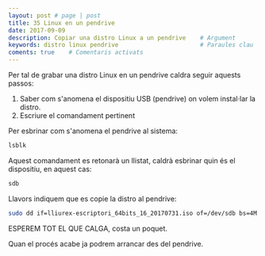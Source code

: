 ```yaml
---
layout: post # page | post
title: 35 Linux en un pendrive
date: 2017-09-09 
description: Copiar una distro Linux a un pendrive    # Argument
keywords: distro linux pendrive                       # Paraules clau
coments: true    # Comentaris activats
---
```


Per tal de grabar una distro Linux en un pendrive caldra seguir aquests passos:

1. Saber com s'anomena el dispositiu USB (pendrive) on volem instal·lar la distro.
2. Escriure el comandament pertinent

Per esbrinar com s'anomena el pendrive al sistema:

```bash
lsblk
```

Aquest comandament es retonarà un llistat, caldrà esbrinar quin és el dispositiu, en aquest cas:

```bash
sdb
```

Llavors indiquem que es copie la distro al pendrive:

```bash
sudo dd if=lliurex-escriptori_64bits_16_20170731.iso of=/dev/sdb bs=4M
```

ESPEREM TOT EL QUE CALGA, costa un poquet.

Quan el procés acabe ja podrem arrancar des del pendrive.
